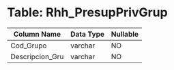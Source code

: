# Table: Rhh_PresupPrivGrup

| Column Name | Data Type | Nullable |
|-------------|-----------|----------|
| Cod_Grupo | varchar | NO |
| Descripcion_Gru | varchar | NO |
